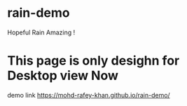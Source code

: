 # rain-demo
Hopeful Rain Amazing !
# This page is only desighn for Desktop view Now
demo link https://mohd-rafey-khan.github.io/rain-demo/

